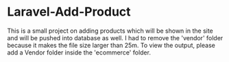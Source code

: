 # Laravel-Add-Product
This is a small project on adding products which will be shown in the site and will be pushed into database as well.
I had to remove the 'vendor' folder because it makes the file size larger than 25m.
To view the output, please add a Vendor folder inside the 'ecommerce' folder.

